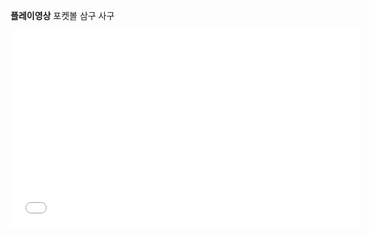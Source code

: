 **플레이영상** 포켓볼 삼구 사구

<iframe width="560" height="315" src="//www.youtube.com/embed/K64mb5KUhhs" frameborder="0" allowfullscreen></iframe>